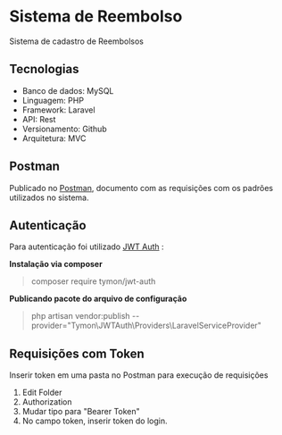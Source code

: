 # Sistema de Reembolso
Sistema de cadastro de Reembolsos

## Tecnologias 
- Banco de dados: MySQL
- Linguagem: PHP
- Framework: Laravel
- API: Rest
- Versionamento: Github
- Arquitetura: MVC

## Postman
Publicado no [Postman](https://documenter.getpostman.com/view/4134279/SW7UaqAH?version=latest), documento com as requisições com os padrões utilizados no sistema.

## Autenticação
Para autenticação foi utilizado [JWT Auth](https://jwt-auth.readthedocs.io/en/develop/) : 

**Instalação via composer**
> composer require tymon/jwt-auth

**Publicando pacote do arquivo de configuração**
> php artisan vendor:publish --provider="Tymon\JWTAuth\Providers\LaravelServiceProvider"

## Requisições com Token 
Inserir token em uma pasta no Postman para execução de requisições
1. Edit Folder
2. Authorization 
3. Mudar tipo para "Bearer Token" 
4. No campo token, inserir token do login.


